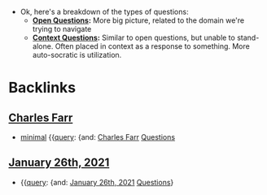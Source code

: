 - Ok, here's a breakdown of the types of questions:
    - **[Open Questions](<Open Questions.md>):** More big picture, related to the domain we're trying to navigate
    - **[Context Questions](<Context Questions.md>):** Similar to open questions, but unable to stand-alone. Often placed in context as a response to something. More auto-socratic is utilization.

# Backlinks
## [Charles Farr](<Charles Farr.md>)
- [minimal](<minimal.md>) {{[query](<query.md>): {and: [Charles Farr](<Charles Farr.md>) [Questions](<Questions.md>)

## [January 26th, 2021](<January 26th, 2021.md>)
- {{[query](<query.md>): {and: [January 26th, 2021](<January 26th, 2021.md>) [Questions](<Questions.md>)}


